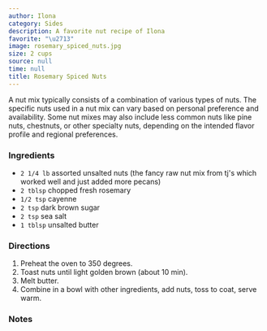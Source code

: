 ```yaml
---
author: Ilona
category: Sides
description: A favorite nut recipe of Ilona
favorite: "\u2713"
image: rosemary_spiced_nuts.jpg
size: 2 cups
source: null
time: null
title: Rosemary Spiced Nuts
---
```


A nut mix typically consists of a combination of various types of nuts. The specific nuts used in a nut mix can vary based on personal preference and availability. Some nut mixes may also include less common nuts like pine nuts, chestnuts, or other specialty nuts, depending on the intended flavor profile and regional preferences.

### Ingredients

* `2 1/4 lb` assorted unsalted nuts (the fancy raw nut mix from tj's which worked well and just added more pecans)
* `2 tblsp` chopped fresh rosemary
* `1/2 tsp` cayenne
* `2 tsp` dark brown sugar
* `2 tsp` sea salt
* `1 tblsp` unsalted butter

### Directions

1. Preheat the oven to 350 degrees. 
2. Toast nuts until light golden brown (about 10 min). 
3. Melt butter. 
4. Combine in a bowl with other ingredients, add nuts, toss to coat, serve warm.

### Notes

